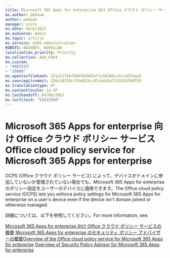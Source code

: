 ```yaml
---
title: Microsoft 365 Apps for enterprise 向け Office クラウド ポリシー サービス
ms.author: pebaum
author: pebaum
manager: scotv
ms.date: 04/6/2021
ms.audience: Admin
ms.topic: article
ms.service: o365-administration
ROBOTS: NOINDEX, NOFOLLOW
localization_priority: Priority
ms.collection: Adm_O364
ms.custom:
- "9003533"
- "10880"
ms.openlocfilehash: 321e1175ef694f82002ef1c60300ccbccd2feae5
ms.sourcegitcommit: 326c10f16cf15e823cc97cb4c6a7153343f88f93
ms.translationtype: HT
ms.contentlocale: ja-JP
ms.lasthandoff: 04/06/2021
ms.locfileid: "51612930"
---
```

# <a name="office-cloud-policy-service-for-microsoft-365-apps-for-enterprise"></a><span data-ttu-id="cb096-102">Microsoft 365 Apps for enterprise 向け Office クラウド ポリシー サービス</span><span class="sxs-lookup"><span data-stu-id="cb096-102">Office cloud policy service for Microsoft 365 Apps for enterprise</span></span>

<span data-ttu-id="cb096-103">OCPS (Office クラウド ポリシー サービス) によって、デバイスがドメインに参加していないか管理されていない場合でも、Microsoft 365 Apps for enterprise のポリシー設定をユーザーのデバイスに適用できます。</span><span class="sxs-lookup"><span data-stu-id="cb096-103">The Office cloud policy service (OCPS) lets you enforce policy settings for Microsoft 365 Apps for enterprise  on a user's device even if the device isn't domain joined or otherwise managed.</span></span> 

<span data-ttu-id="cb096-104">詳細については、以下を参照してください。</span><span class="sxs-lookup"><span data-stu-id="cb096-104">For more information, see:</span></span>

<span data-ttu-id="cb096-105">[Microsoft 365 Apps for enterprise 向け Office クラウド ポリシー サービスの概要](https://docs.microsoft.com/deployoffice/overview-office-cloud-policy-service)
[Microsoft 365 Apps for enterprise のセキュリティ ポリシー アドバイザーの概要](https://docs.microsoft.com/deployoffice/overview-of-security-policy-advisor)</span><span class="sxs-lookup"><span data-stu-id="cb096-105">[Overview of the Office cloud policy service for Microsoft 365 Apps for enterprise](https://docs.microsoft.com/deployoffice/overview-office-cloud-policy-service)
[Overview of Security Policy Advisor for Microsoft 365 Apps for enterprise](https://docs.microsoft.com/deployoffice/overview-of-security-policy-advisor)</span></span>